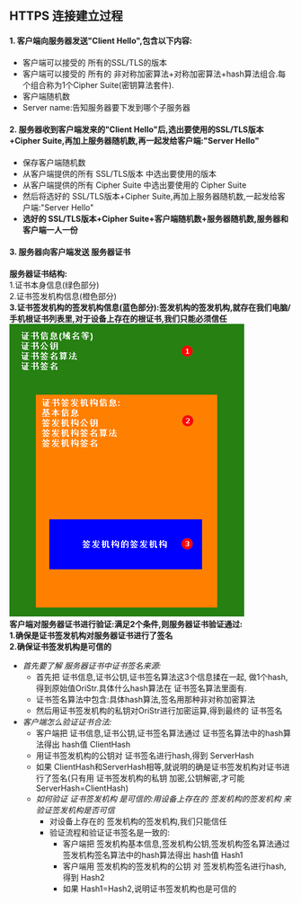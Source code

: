 ## HTTPS 连接建立过程

#### 1. 客户端向服务器发送"Client Hello",包含以下内容:
- 客户端可以接受的 所有的SSL/TLS的版本
- 客户端可以接受的 所有的 非对称加密算法+对称加密算法+hash算法组合.每个组合称为1个Cipher Suite(密钥算法套件).
- 客户端随机数
- Server name:告知服务器要下发到哪个子服务器
#### 2. 服务器收到客户端发来的"Client Hello"后,选出要使用的SSL/TLS版本+Cipher Suite,再加上服务器随机数,再一起发给客户端:"Server Hello"
- 保存客户端随机数
- 从客户端提供的所有 SSL/TLS版本 中选出要使用的版本
- 从客户端提供的所有 Cipher Suite 中选出要使用的 Cipher Suite
- 然后将选好的 SSL/TLS版本+Cipher Suite,再加上服务器随机数,一起发给客户端:"Server Hello"
- **选好的 SSL/TLS版本+Cipher Suite+客户端随机数+服务器随机数,服务器和客户端一人一份**
#### 3. 服务器向客户端发送 服务器证书
**服务器证书结构:**
<br/>
1.证书本身信息(绿色部分)
<br/>
2.证书签发机构信息(橙色部分)
<br/>
**3.证书签发机构的签发机构信息(蓝色部分):签发机构的签发机构,就存在我们电脑/手机根证书列表里,对于设备上存在的根证书,我们只能必须信任**
<br/>
![服务器证书结构](https://github.com/HuanHaiLiuXin/Docs/blob/master/%E5%9B%BE%E7%A4%BA/%E6%9C%8D%E5%8A%A1%E5%99%A8%E8%AF%81%E4%B9%A6%E7%BB%93%E6%9E%84.png)
<br/>
**客户端对服务器证书进行验证:满足2个条件,则服务器证书验证通过:**<br/>
**1.确保是证书签发机构对服务器证书进行了签名**
<br/>
**2.确保证书签发机构是可信的**
- *首先要了解 服务器证书中证书签名来源:*
  - 首先把 证书信息,证书公钥,证书签名算法这3个信息揉在一起, 做1个hash,得到原始值OriStr.具体什么hash算法在 证书签名算法里面有.
  - 证书签名算法中包含:具体hash算法,签名用那种非对称加密算法
  - 然后用证书签发机构的私钥对OriStr进行加密运算,得到最终的 证书签名
- *客户端怎么验证证书合法:*
  - 客户端把 证书信息,证书公钥,证书签名算法通过 证书签名算法中的hash算法得出 hash值 ClientHash
  - 用证书签发机构的公钥对 证书签名进行hash,得到 ServerHash
  - 如果 ClientHash和ServerHash相等,就说明的确是证书签发机构对证书进行了签名(只有用 证书签发机构的私钥 加密,公钥解密,才可能ServerHash=ClientHash)
  - *如何验证 证书签发机构 是可信的:用设备上存在的 签发机构的签发机构 来验证签发机构是否可信*
    - 对设备上存在的 签发机构的签发机构,我们只能信任
    - 验证流程和验证证书签名是一致的:
      - 客户端把 签发机构基本信息,签发机构公钥,签发机构签名算法通过 签发机构签名算法中的hash算法得出 hash值 Hash1
      - 客户端用 签发机构的签发机构的公钥 对 签发机构签名进行hash,得到 Hash2
      - 如果 Hash1=Hash2,说明证书签发机构也是可信的
